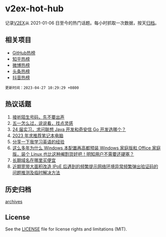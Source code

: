 # v2ex-hot-hub

 记录[V2EX](https://www.v2ex.com/)从 2021-01-06 日至今的热门话题。每小时抓取一次数据，按天[归档](archives)。
 
 ## 相关项目

- [GitHub热榜](https://github.com/snaildev/github-hot-hub)
- [知乎热榜](https://github.com/snaildev/zhihu-hot-hub)
- [微博热榜](https://github.com/snaildev/weibo-hot-hub)
- [头条热榜](https://github.com/snaildev/toutiao-hot-hub)
- [抖音热榜](https://github.com/snaildev/douyin-hot-hub)


 `更新时间：2023-04-27 10:29:29 +0800`

## 热议话题

1. [接听陌生号码，先不要出声](https://www.v2ex.com/t/935576)
1. [五一怎么过，说说看，找点灵感](https://www.v2ex.com/t/935560)
1. [24 届实习，求问联想 Java 开发和奇安信 Go 开发选哪个？](https://www.v2ex.com/t/935603)
1. [2023 年求推荐笔记本电脑](https://www.v2ex.com/t/935669)
1. [分享一下我学习英语的经验](https://www.v2ex.com/t/935608)
1. [这么多年为什么 Windows 本配置再高都预装 Windows 家庭版和 Office 家庭版，装个 Linux 也比这种阉割货好吧！明知用户不需要还硬塞？](https://www.v2ex.com/t/935780)
1. [长期域名在哪里买便宜](https://www.v2ex.com/t/935577)
1. [近期宽带大面积改造 IPoE 后遇到的频繁提示网络环境异常频繁弹出验证码的问题推测及临时解决方法](https://www.v2ex.com/t/935637)

## 历史归档

[archives](archives)

## License

See the [LICENSE](LICENSE) file for license rights and limitations (MIT).
